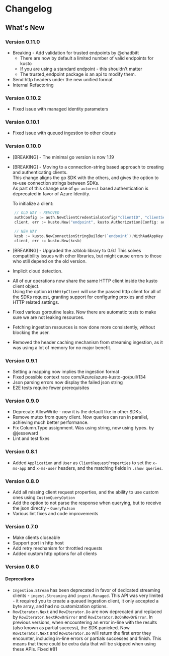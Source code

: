# Changelog

## What's New
### Version 0.11.0
* Breaking - Add validation for trusted endpoints by @ohadbitt
    * There are now by default a limited number of valid endpoints for kusto
    * If you are using a standard endpoint - this shouldn't matter
    * The trusted_endpoint package is an api to modify them.
* Send http headers under the new unified format
* Internal Refactoring
### Version 0.10.2
* Fixed issue with managed identity parameters
### Version 0.10.1
* Fixed issue with queued ingestion to other clouds
### Version 0.10.0
* [BREAKING] - The minimal go version is now 1.19
* [BREAKING] - Moving to a connection-string based approach to creating and authenticating clients.  
  This change aligns the go SDK with the others, and gives the option to re-use connection strings between SDKs.   
  As part of this change use of `go-autorest` based authentication is deprecated in favor of Azure Identity.

  To initialize a client:
```go
    // OLD WAY - REMOVED
    authConfig := auth.NewClientCredentialsConfig("clientID", "clientSecret", "tenantID")
    client, err := kusto.New("endpoint", kusto.Authorization{Config: authConfig})
    
    // NEW WAY
    kcsb := kusto.NewConnectionStringBuilder(`endpoint`).WithAadAppKey("clientID", "clientSecret", "tenentID")
    client, err := kusto.New(kcsb)
```
* [BREAKING] - Upgraded the azblob library to 0.6.1 This solves compatibility issues with other libraries, but might cause errors to those who still depend on the old version.

* Implicit cloud detection.
* All of our operations now share the same HTTP client inside the kusto client object.  
  Using the option `WithHttpClient` will use the passed http client for all of the SDKs request, granting support for configuring proxies and other HTTP related settings.

* Fixed various goroutine leaks. Now there are automatic tests to make sure we are not leaking resources.
* Fetching ingestion resources is now done more consistently, without blocking the user.
* Removed the header caching mechanism from streaming ingestion, as it was using a lot of memory for no major benefit.

### Version 0.9.1
* Setting a mapping now implies the ingestion format
* Fixed possible context race
  com/Azure/azure-kusto-go/pull/134
* Json parsing errors now display the failed json string
* E2E tests require fewer prerequisites

### Version 0.9.0
* Deprecate AllowWrite - now it is the default like in other SDKs.
* Remove mutex from query client. Now queries can run in parallel, achieving much better performance.
* Fix Column.Type assignment. Was using string, now using types.  by @jesseward
* Lint and test fixes
### Version 0.8.1
* Added `Application` and `User` as `ClientRequestProperties` to set the `x-ms-app` and `x-ms-user` headers, and the matching fields in `.show queries`.
### Version 0.8.0
* Add all missing client request properties, and the ability to use custom ones using `CustomQueryOption`
* Add the option to not parse the response when querying, but to receive the json directly - `QueryToJson`
* Various lint fixes and code improvements

### Version 0.7.0
* Make clients closeable
* Support port in http host
* Add retry mechanism for throttled requests
* Added custom http options for all clients

### Version 0.6.0
#### Deprecations
* `Ingestion.Stream` has been deprecated in favor of dedicated streaming clients - `ingest.Streaming` and `ingest.Managed`.
  This API was very limited - it required you to create a queued ingestion client, it only accepted a byte array, and had no customization options.
* `RowIterator.Next` and `RowIterator.Do` are now deprecated and replaced by `RowIterator.NextRowOrError` and `RowIterator.DoOnRowOrError`.
  In previous versions, when encountering an error in-line with the results (also known as partial success), the SDK panicked. Now `RowIterator.Next` and `RowIterator.Do` will return the first error they encounter, including in-line errors or partials successes and finish.
  This means that there could be extra data that will be skipped when using these APIs. Fixed #81 
